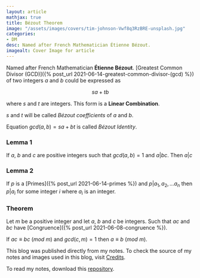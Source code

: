 ```yaml
---
layout: article
mathjax: true
title: Bézout Theorem
image: "/assets/images/covers/tim-johnson-Vwf8q3RzBRE-unsplash.jpg"
categories:
- DM
desc: Named after French Mathematician Étienne Bézout. 
imagealt: Cover Image for article
---
```


Named after French Mathematician <b>Étienne Bézout</b>.
[Greatest Common Divisor (GCD)]({% post_url 2021-06-14-greatest-common-divisor-(gcd) %}) of two integers $a$ and $b$ could be expressed as 
































































































































































































































































































































































































$$sa + tb$$
































































































































































































































































































































































































where $s$ and $t$ are integers. This form is a <b>Linear Combination</b>.

































































































































































































































































































































































































$s$ and $t$ will be called *Bézout coefficients* of $a$ and $b$.
































































































































































































































































































































































































Equation $gcd(a, b) = sa + bt$ is called *Bézout Identity*.

































































































































































































































































































































































































### Lemma 1
If $a$, $b$ and $c$ are positive integers such that $gcd(a, b) = 1$ and $a | bc$. Then $a | c$

































































































































































































































































































































































































### Lemma 2
If $p$ is a [Primes]({% post_url 2021-06-14-primes %}) and $p | a_1, a_2, \dots a_n$ then $p | a_i$ for some integer $i$ where $a_i$ is an integer.

































































































































































































































































































































































































### Theorem
Let $m$ be a positive integer and let $a$, $b$ and $c$ be integers. Such that $ac$ and $bc$ have [Congruence]({% post_url 2021-06-08-congruence %}).
































































































































































































































































































































































































If $ac \equiv bc\ (mod\ m)$ and $gcd(c, m) = 1$ then $a \equiv b\ (mod\ m)$.


































































































































































































































































































































































































This blog was published directly from my notes.
To check the source of my notes and images used in this blog, visit <a href="/credits.html" target="_blank">Credits</a>.

To read my notes, download this <a href="https://github.com/bovem/CS" target="blank">repository</a>.